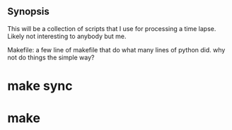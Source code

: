 ## Synopsis

This will be a collection of scripts that I use for processing a time lapse.  Likely not interesting to anybody but me.

Makefile:  a few line of makefile that do what many lines of python did.  why not do things the simple way?

# make sync  
# make

